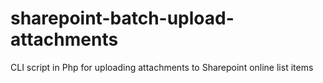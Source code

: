 # sharepoint-batch-upload-attachments
CLI script in Php for uploading attachments to Sharepoint online list items
